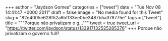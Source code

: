 
+++
author = "Jaydson Gomes"
categories = ["tweet"]
date = "Tue Nov 08 14:41:47 +0000 2011"
draft = false
image = "No media found for this Tweet"
slug = "82e4005e628f52a6bff33ee0be3487b5a378775e"
tags = ["tweet"]
title = """Porque não privatizam o g..."""
tweet = true
tweet_url = "https://twitter.com/jaydson/status/133917132525285376"
+++
Porque não privatizam o governo full?
